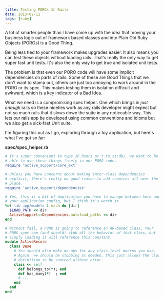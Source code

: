 ```yaml
---
title: Testing POROs In Rails
date: 2013-02-11
tags: [ruby]
---
```


A lot of smarter people than I have come up with the idea that moving 
your business logic out of framework based classes and into Plain Old 
Ruby Objects (POROs) is a Good Thing.

Being less tied to your framework makes upgrades easier. It also means 
you can test these objects without loading rails. That's really the only 
way to get super fast unit tests. It's also the only way to get true 
and isolated unit tests.

The problem is that even our PORO code will have some implicit 
dependencies on parts of rails. Some of these are Good Things that we 
don't want to stamp out, others are just too annoying to work around in 
the PORO or its spec. This makes testing them in isolation difficult and 
awkward, which is a key indicator of a Bad Idea.

What we need is a compromising spec helper. One which brings in *just 
enough* rails so these niceties work as any rails developer might expect 
but not so much rails that it slows down the suite in any noticeable 
way. This lets our rails app be developed using common conventions and 
idioms but we also get a sick-fast Unit suite.

I'm figuring this out as I go, exploring through a toy application, but 
here's what I've got so far:

**spec/spec_helper.rb**

```ruby 
# It's super convenient to type 10.hours or t.to_s(:db), we want to be 
# able to use these things freely in our PORO code.
require 'active_support/core_ext'

# Unless you have concerns about making inter-class dependencies 
# explicit, there's really no good reason to add requires all over the 
# place.
require 'active_support/dependencies'

# Yes, this is a bit of duplication you have to manage between here and 
# your application config, but I think it's worth it.
%w( lib app/models ).each do |dir|
  $LOAD_PATH << dir
  ActiveSupport::Dependencies.autoload_paths << dir
end

# Without fail, a PORO is going to reference an AR-based class. Your 
# PORO spec can (and should) stub all the behavior of that class, but 
# simply loading it will reference this constant.
module ActiveRecord
  class Base
    # You should also make no-ops for any class-level macros you use. 
    # Again, we should be stubbing as needed, this just allows the class 
    # definition to be sourced without error.
    class << self
      def belongs_to(*); end
      def has_many(*)  ; end
      # ...
    end
  end
end
```

